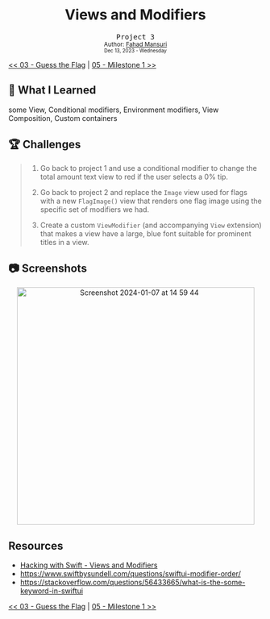 <div align="center">
  <h1>Views and Modifiers</h1>
  <samp>Project 3</samp>
  <br/>

  <sub>
    Author: <a href="https://github.com/ItsLuciferBC" target="_blank">Fahad Mansuri</a>
    <br>
    <small>Dec 13, 2023 - Wednesday</small>
  </sub>
</div>

[<< 03 - Guess the Flag](../03%20-%20Guess%20the%20Flag/) | [05 - Milestone 1 >>](../05%20-%20Milestone%201/)

## 📝 What I Learned

some View, Conditional modifiers, Environment modifiers, View Composition, Custom containers

## 🏆 Challenges

> 1. Go back to project 1 and use a conditional modifier to change the total amount text view to red if the user selects a 0% tip.
>
>
> 1. Go back to project 2 and replace the `Image` view used for flags with a new `FlagImage()` view that renders one flag image using the specific set of modifiers we had.
>
>
> 1. Create a custom `ViewModifier` (and accompanying `View` extension) that makes a view have a large, blue font suitable for prominent titles in a view.
>

## 📷 Screenshots

<div align="center">
  
  <img width="471" alt="Screenshot 2024-01-07 at 14 59 44" src="https://github.com/ItsLuciferBC/100SwiftUI/assets/83160142/b6c99126-95ee-4c78-b8c5-1d4f145ebe50">

</div>
 
## Resources

- [Hacking with Swift - Views and Modifiers](https://www.hackingwithswift.com/books/ios-swiftui/views-and-modifiers-wrap-up)
- https://www.swiftbysundell.com/questions/swiftui-modifier-order/
- https://stackoverflow.com/questions/56433665/what-is-the-some-keyword-in-swiftui

[<< 03 - Guess the Flag](../03%20-%20Guess%20the%20Flag/) | [05 - Milestone 1 >>](../05%20-%20Milestone%201/)
